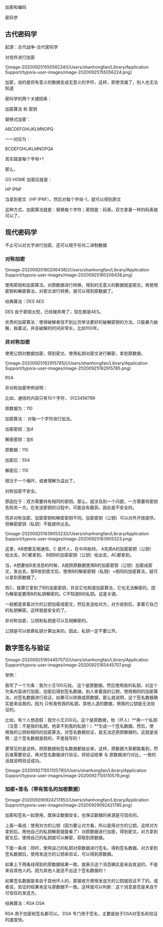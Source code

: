 



加密和编码





密码学



## 古代密码学

起源：古代战争-古代密码学

对信件进行加密



![image-20200925155056224](/Users/shanhongfan/Library/Application Support/typora-user-images/image-20200925155056224.png)





加密，说的是将有意义的数据变成无意义的字符，这样，即使泄漏了，别人也无法知道



密码学的两个关键因素：

加密算法   和  密钥





替换式加密：

ABCDEFGHIJKLMNOPQ

一一对应为：

BCDEFGHIJKLMNOPQA

其实就是每个字母+1

那么，

GO HOME   加密后就是：

HP IPNF



当拿到密文（HP IPNF），然后对每个字母-1，就可以得到原文

这种方式，加密算法就是：替换每个字符；密钥是：码表。双方拿着一样的码表就可以了。









## 现代密码学



不止可以对文字进行加密，还可以用于任何二进制数据



### 对称加密

![image-20200925160206438](/Users/shanhongfan/Library/Application Support/typora-user-images/image-20200925160206438.png)



使用密钥和加密算法，对原数据进行转换，得到的无意义的数据就是密文。再使用密钥和解密算法，对密文进行转换，就可以得到原数据了。

经典算法：DES   AES



DES 由于密钥太短，已经被弃用了，现在都是AES。



优秀的加密算法：使得破解者找不到比穷举法更好的破解密钥的方法，只能暴力破解，挨着试，并且破解的时间非常长，比如100年。







### 非对称加密

使用公钥对数据加密，得到密文。使用私钥对密文进行解密，拿到原数据。

![image-20200925162915785](/Users/shanhongfan/Library/Application Support/typora-user-images/image-20200925162915785.png)



RSA



非对称加密举例说明：

比如，通信的内容只有10个字符，  0123456789

原数据为：110

加密算法：  对每一个字符进行加法。

加密密钥：加4

解密密钥：加6



原数据：110

加密后：554

解密后：110

相当于一个循环。或者理解为溢出了。







对称加密不安全。

原因在于：双方需要持有相同的密钥。那么，就涉及到一个问题，一方需要将密钥告知另一方。在发送密钥的过程中，可能会有截获。因此是不安全的。

而非对称加密，加密密钥和解密密钥不同。加密密钥（公钥）可以对外开放提供，但解密密钥（私钥）不能提供出去。



![image-20200925163905323](/Users/shanhongfan/Library/Application Support/typora-user-images/image-20200925163905323.png) 



这里，AB想要互相通信，C 是坏人，在中间劫持。  A先把A的加密密钥（公钥）给出去，BC都拿到。 B把B的加密密钥（公钥）给出去，AC都拿到。

当，A想要给B发消息的时候，A就把原数据使用B的加密密钥（公钥）加密成密文，发出去。那B收到密文后，使用B的解密密钥（私钥）+相同的加密算法，就可以拿到原数据了。

而C，就算它拿到了B的加密密钥，并且它也知道加密算法，它也无法解密的。因为解密是要用B的私钥解密的。C不知道B的私钥。这是关键。



一般都是拿着对方的公钥加密成密文，然后发送给对方，对方收到后，拿着它自己的私钥解密。这样就是安全的了。



非对称加密，公钥和私钥是可以互相解密的。

公钥是可以依靠私钥计算出来的。因此，私钥一定不要公开。



## 数字签名与验证

![image-20200925165445707](/Users/shanhongfan/Library/Application Support/typora-user-images/image-20200925165445707.png)



举例：

我写了一个欠条：我欠小王100元钱。 这个是原数据。然后使用我的私钥，对这个欠条内容进行加密。加密后得到签名数据。别人拿着我的公钥，使用相同的加密算法，对签名数据进行验证，如果可以转换成原数据，那么就说明，这个签名数据确实是来自我的。因为 只有我有我的私钥，其他人造的数据，用我的公钥是无法验证的。

比如，有个人想造假：我欠小王200元。这个是原数据，他（坏人）**用一个私钥（注意：不是我的私钥，他拿不到我的私钥！）**生成一个签名数据。然后，使用我的公钥和相同的加密算法，对签名数据验证，是无法还原原数据的。这就是说明：这个签名数据是假的，不是我写的！



更常见的是这样。把原数据和签名数据都放出来，这样，原数据大家都能看到，然后谁需要验证，再对签名数据进行验证，将验证结果 与 原数据进行对比，一致的话就说明验证成功。

![image-20200927155110579](/Users/shanhongfan/Library/Application Support/typora-user-images/image-20200927155110579.png)







### 加密+签名（带有签名的加密数据）



![image-20200929092421785](/Users/shanhongfan/Library/Application Support/typora-user-images/image-20200929092421785.png)



加密和签名一起使用，既保证数据安全，也保证数据的来源是可信任的。



上面一条线：使用对方的公钥（因为要让对方看，所以是用对方的公钥，这样对方拿到后，用他自己的私钥解密就能看了）对原数据进行加密，得到密文。对方拿到密文后，使用自己的私钥就可以解密，获取到原数据。

下面一条线：同时，使用自己的私钥对原数据进行签名，得到签名数据。对方拿到签名数据后，使用发送方的公钥来验证，可以得到原数据。

如果上下两条线得到的原数据结果一致，就表示这个消息确实是来自发送的，不是来自其他人的。因为其他人是造不出这个签名数据的！

如果签名数据是来自于其他坏人的，那接收方使用发送方的公钥就验证不了的。或者说，验证的结果肯定与原数据不一致。这样就可以判断：这个消息是否是来自于可信任的发送方。





经典算法：RSA  DSA

RSA 用于加密和签名都可以。  DSA 专门用于签名，主要是由于DSA对签名和验证的速度快。





